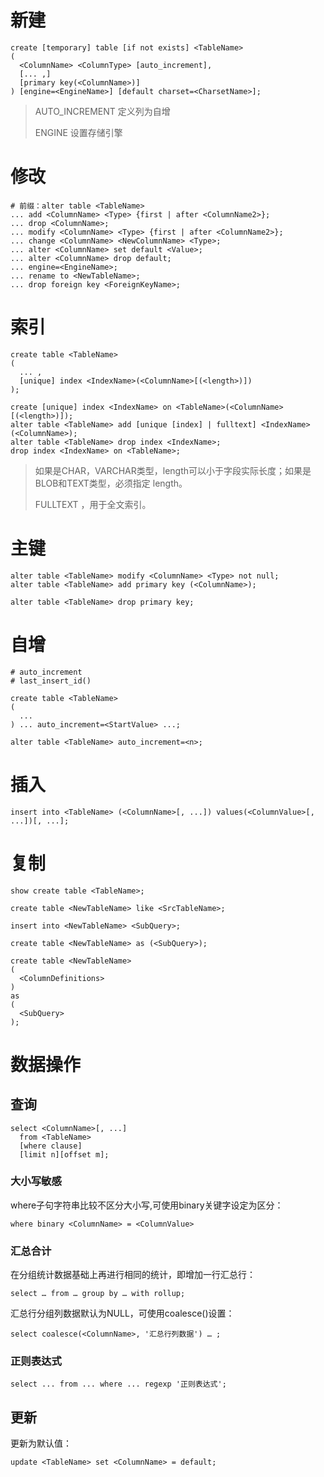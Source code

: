 # 新建

```mysql
create [temporary] table [if not exists] <TableName> 
(
  <ColumnName> <ColumnType> [auto_increment],
  [... ,]
  [primary key(<ColumnName>)]
) [engine=<EngineName>] [default charset=<CharsetName>];
```

> AUTO_INCREMENT 定义列为自增
>
> ENGINE 设置存储引擎

# 修改

```mysql
# 前缀：alter table <TableName>
... add <ColumnName> <Type> {first | after <ColumnName2>};
... drop <ColumnName>;
... modify <ColumnName> <Type> {first | after <ColumnName2>};
... change <ColumnName> <NewColumnName> <Type>;
... alter <ColumnName> set default <Value>;
... alter <ColumnName> drop default;
... engine=<EngineName>;
... rename to <NewTableName>;
... drop foreign key <ForeignKeyName>;
```

# 索引

```mysql
create table <TableName>
(
  ... ,
  [unique] index <IndexName>(<ColumnName>[(<length>)])
);

create [unique] index <IndexName> on <TableName>(<ColumnName>[(<length>)]);
alter table <TableName> add [unique [index] | fulltext] <IndexName>(<ColumnName>);
alter table <TableName> drop index <IndexName>;
drop index <IndexName> on <TableName>;
```

> 如果是CHAR，VARCHAR类型，length可以小于字段实际长度；如果是BLOB和TEXT类型，必须指定 length。
>
> FULLTEXT ，用于全文索引。

# 主键

```mysql
alter table <TableName> modify <ColumnName> <Type> not null;
alter table <TableName> add primary key (<ColumnName>);

alter table <TableName> drop primary key;
```

# 自增

```mysql
# auto_increment
# last_insert_id()

create table <TableName>
(
  ...
) ... auto_increment=<StartValue> ...;

alter table <TableName> auto_increment=<n>;
```

# 插入

```mysql
insert into <TableName> (<ColumnName>[, ...]) values(<ColumnValue>[, ...])[, ...];
```

# 复制

```mysql
show create table <TableName>;

create table <NewTableName> like <SrcTableName>;

insert into <NewTableName> <SubQuery>;

create table <NewTableName> as (<SubQuery>);

create table <NewTableName>
(
  <ColumnDefinitions>
)
as
(
  <SubQuery>
);
```

# 数据操作

## 查询

```mysql
select <ColumnName>[, ...]
  from <TableName>
  [where clause]
  [limit n][offset m];
```

### 大小写敏感

where子句字符串比较不区分大小写,可使用binary关键字设定为区分：

```mysql
where binary <ColumnName> = <ColumnValue>
```

### 汇总合计

在分组统计数据基础上再进行相同的统计，即增加一行汇总行：

```mysql
select … from … group by … with rollup;
```

汇总行分组列数据默认为NULL，可使用coalesce()设置：

```mysql
select coalesce(<ColumnName>, '汇总行列数据') … ;
```

### 正则表达式

```mysql
select ... from ... where ... regexp '正则表达式';
```

## 更新

更新为默认值：

```mysql
update <TableName> set <ColumnName> = default;
```

